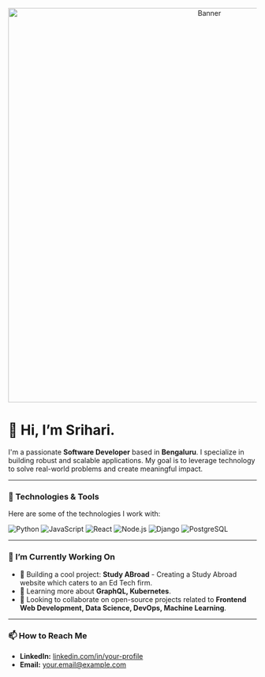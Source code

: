 <p align="center">
  <img src="[LINK_TO_YOUR_BANNER_IMAGE]" alt="Banner" width="800"/>
</p>

# 👋 Hi, I’m **Srihari**.

I'm a passionate **Software Developer** based in **Bengaluru**. I specialize in building robust and scalable applications. My goal is to leverage technology to solve real-world problems and create meaningful impact.

---

### 🔧 Technologies & Tools

Here are some of the technologies I work with:

![Python](https://img.shields.io/badge/Python-3776AB?style=for-the-badge&logo=python&logoColor=white)
![JavaScript](https://img.shields.io/badge/JavaScript-F7DF1E?style=for-the-badge&logo=javascript&logoColor=black)
![React](https://img.shields.io/badge/React-20232A?style=for-the-badge&logo=react&logoColor=61DAFB)
![Node.js](https://img.shields.io/badge/Node.js-339933?style=for-the-badge&logo=nodedotjs&logoColor=white)
![Django](https://img.shields.io/badge/Django-092E20?style=for-the-badge&logo=django&logoColor=white)
![PostgreSQL](https://img.shields.io/badge/PostgreSQL-316192?style=for-the-badge&logo=postgresql&logoColor=white)




---

### 🌱 I’m Currently Working On

- 🔭 Building a cool project: **Study ABroad** - Creating a Study Abroad website which caters to an Ed Tech firm.
- 🌱 Learning more about **GraphQL, Kubernetes**.
- 👯 Looking to collaborate on open-source projects related to **Frontend Web Development, Data Science, DevOps, Machine Learning**.

---


### 📫 How to Reach Me

- **LinkedIn:** [linkedin.com/in/your-profile](www.linkedin.com/in/uvsrihari)
- **Email:** [your.email@example.com](mailto:uvsrihari1@example.com)

